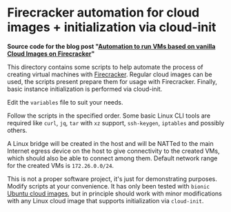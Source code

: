# Firecracker automation for cloud images + initialization via cloud-init

**Source code for the blog post
"[Automation to run VMs based on vanilla Cloud Images on Firecracker](https://ongres.com/blog/automation-to-run-virtual-machines-of-cloud-images-on-firecracker)"**

This directory contains some scripts to help automate the process of creating
virtual machines with [Firecracker](https://firecracker-microvm.github.io/).
Regular cloud images can be used, the scripts present prepare them for usage
with Firecracker. Finally, basic instance initialization is performed via
cloud-init.

Edit the `variables` file to suit your needs.

Follow the scripts in the specified order. Some basic Linux CLI tools are
required like `curl`, `jq`, `tar` with `xz` support, `ssh-keygen`, `iptables`
and possibly others.

A Linux bridge will be created in the host and will be NATTed to the main
Internet egress device on the host to give connectivity to the created VMs,
which should also be able to connect among them. Default network range for the
created VMs is `172.26.0.0/24`.

This is not a proper software project, it's just for demonstrating purposes.
Modify scripts at your convenience. It has only been tested with `bionic`
[Ubuntu cloud images](https://cloud-images.ubuntu.com/), but in principle should
work with minor modifications with any Linux cloud image that supports
initialization via `cloud-init`.
